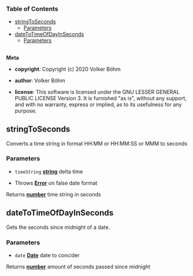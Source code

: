 <!-- Generated by documentation.js. Update this documentation by updating the source code. -->

### Table of Contents

-   [stringToSeconds][1]
    -   [Parameters][2]
-   [dateToTimeOfDayInSeconds][3]
    -   [Parameters][4]

## 

**Meta**

-   **copyright**: Copyright (c) 2020 Volker Böhm

-   **author**: Volker Böhm
-   **license**: This software is licensed under the GNU LESSER GENERAL PUBLIC LICENSE Version 3. It is furnished
    "as is", without any support, and with no warranty, express or implied, as to its usefulness for
    any purpose.

## stringToSeconds

Converts a time string in format HH:MM or HH:MM:SS or MMM to seconds

### Parameters

-   `timeString` **[string][5]** delta time


-   Throws **[Error][6]** on false date format

Returns **[number][7]** time string in seconds

## dateToTimeOfDayInSeconds

Gets the seconds since midnight of a date.

### Parameters

-   `date` **[Date][8]** date to concider

Returns **[number][7]** amount of seconds passed since midnight

[1]: #stringtoseconds

[2]: #parameters

[3]: #datetotimeofdayinseconds

[4]: #parameters-1

[5]: https://developer.mozilla.org/docs/Web/JavaScript/Reference/Global_Objects/String

[6]: https://developer.mozilla.org/docs/Web/JavaScript/Reference/Global_Objects/Error

[7]: https://developer.mozilla.org/docs/Web/JavaScript/Reference/Global_Objects/Number

[8]: https://developer.mozilla.org/docs/Web/JavaScript/Reference/Global_Objects/Date
